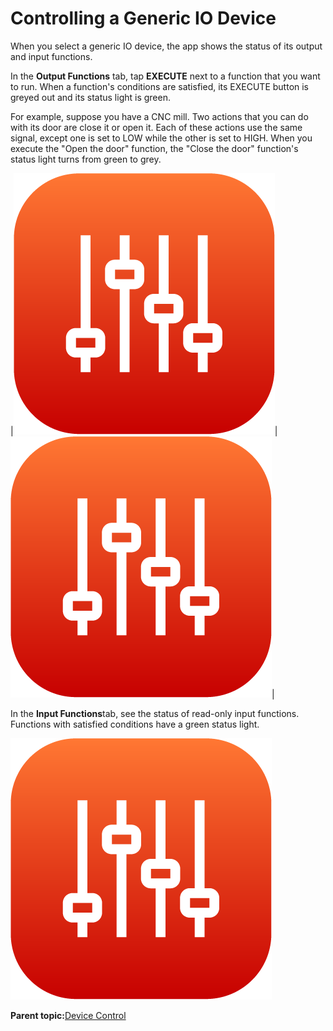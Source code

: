 # Controlling a Generic IO Device

When you select a generic IO device, the app shows the status of its output and input functions.

In the **Output Functions** tab, tap **EXECUTE** next to a function that you want to run. When a function's conditions are satisfied, its EXECUTE button is greyed out and its status light is green.

For example, suppose you have a CNC mill. Two actions that you can do with its door are close it or open it. Each of these actions use the same signal, except one is set to LOW while the other is set to HIGH. When you execute the "Open the door" function, the "Close the door" function's status light turns from green to grey.

|![](../Images/Device-Controls-App-5-x/device_control_icon_5x.png)|![](../Images/Device-Controls-App-5-x/device_control_icon_5x.png)|

In the **Input Functions**tab, see the status of read-only input functions. Functions with satisfied conditions have a green status light.

![](../Images/Device-Controls-App-5-x/device_control_icon_5x.png)

**Parent topic:**[Device Control](../5-Device-Controls-App/device_control_panel.md)

